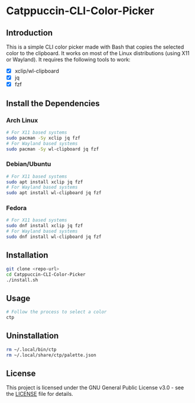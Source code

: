 # Catppuccin-CLI-Color-Picker
## Introduction
This is a simple CLI color picker made with Bash that copies the selected color to the clipboard.
It works on most of the Linux distributions (using X11 or Wayland).
It requires the following tools to work:
- [x] xclip/wl-clipboard
- [x] jq
- [x] fzf
## Install the Dependencies
### Arch Linux
```bash
# For X11 based systems
sudo pacman -Sy xclip jq fzf
# For Wayland based systems
sudo pacman -Sy wl-clipboard jq fzf
```
### Debian/Ubuntu
```bash
# For X11 based systems
sudo apt install xclip jq fzf
# For Wayland based systems
sudo apt install wl-clipboard jq fzf
```
### Fedora
```bash
# For X11 based systems
sudo dnf install xclip jq fzf
# For Wayland based systems
sudo dnf install wl-clipboard jq fzf
```
## Installation
```bash
git clone <repo-url>
cd Catppuccin-CLI-Color-Picker
./install.sh
```
## Usage
```bash
# Follow the process to select a color
ctp
```
## Uninstallation
```bash
rm ~/.local/bin/ctp
rm ~/.local/share/ctp/palette.json
```
## License
This project is licensed under the GNU General Public License v3.0 - see the [LICENSE](LICENSE) file for details.
```
